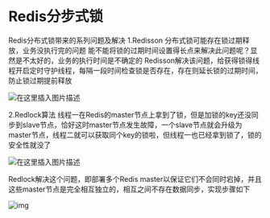 # Redis分步式锁















Redis分布式锁带来的系列问题及解决
1.Redisson
分布式锁可能存在锁过期释放，业务没执行完的问题
能不能将锁的过期时间设置得长点来解决此问题呢？显然是不太好的，业务的执行时间是不确定的
Redisson解决该问题，给获得锁得线程开启定时守护线程，每隔一段时间检查锁是否存在，存在则延长锁的过期时间，防止锁过期提前释放

![在这里插入图片描述](https://img-blog.csdnimg.cn/9c6d100d6d734c509b67388040c89c6c.png)

2.Redlock算法
线程一在Redis的master节点上拿到了锁，但是加锁的key还没同步到slave节点，恰好这时master节点发生故障，一个slave节点就会升级为master节点，线程二就可以获取同个key的锁啦，但线程一也已经拿到锁了，锁的安全性就没了

![在这里插入图片描述](https://img-blog.csdnimg.cn/71e1d0d80acb426d80091c8699415a43.png)

Redlock解决这个问题，即部署多个Redis master以保证它们不会同时宕掉，并且这些master节点是完全相互独立的，相互之间不存在数据同步，实现步骤如下

![img](https://img-blog.csdnimg.cn/2048da489d09419599923363cc9dcc98.png)